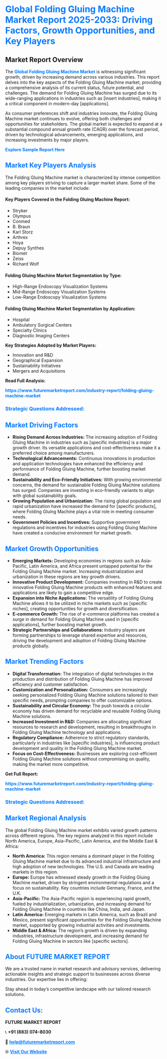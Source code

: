 <h1 style="color: #007BFF;">Global Folding Gluing Machine Market Report 2025-2033: Driving Factors, Growth Opportunities, and Key Players</h1>

<section id="overview">
<h2>Market Report Overview</h2>
<p>The <a href="https://www.futuremarketreport.com/industry-report/folding-gluing-machine-market" style="color: #007BFF; text-decoration: none;"><strong>Global Folding Gluing Machine Market</strong></a> is witnessing significant growth, driven by increasing demand across various industries. This report delves into the key aspects of the Folding Gluing Machine market, providing a comprehensive analysis of its current status, future potential, and challenges. The demand for Folding Gluing Machine has surged due to its wide-ranging applications in industries such as [insert industries], making it a critical component in modern-day [applications].</p>
<p>As consumer preferences shift and industries innovate, the Folding Gluing Machine market continues to evolve, offering both challenges and opportunities for stakeholders. The global market is expected to expand at a substantial compound annual growth rate (CAGR) over the forecast period, driven by technological advancements, emerging applications, and increasing investments by major players.</p>
</section>

<section id="overview">
<p><a href="https://www.futuremarketreport.com/request-sample/reportId=33783" style="color: #007BFF; text-decoration: none;"><strong>Explore Sample Report Here</strong></a></p>
</section>

<section id="key-players">
<h2 style="color: #007BFF;">Market Key Players Analysis</h2>
<p>The Folding Gluing Machine market is characterized by intense competition among key players striving to capture a larger market share. Some of the leading companies in the market include:</p>
<h4>Key Players Covered in the Folding Gluing Machine Report:</h4>
<ul><li>Stryker</li><li>Olympus</li><li>Conmed</li><li>B. Braun</li><li>Karl Storz</li><li>Arthrex</li><li>Hoya</li><li>Depuy Synthes</li><li>Biomet</li><li>Zeiss</li><li>Richard Wolf</li></ul>
<h4>Folding Gluing Machine Market Segmentation by Type:</h4>
<ul><li>High-Range Endoscopy Visualization Systems</li><li>Mid-Range Endoscopy Visualization Systems</li><li>Low-Range Endoscopy Visualization Systems</li></ul>

<h4>Folding Gluing Machine Market Segmentation by Application:</h4>
<ul><li>Hospital</li><li>Ambulatory Surgical Centers</li><li>Specialty Clinics</li><li>Diagnostic Imaging Centers</li></ul>
<p><strong>Key Strategies Adopted by Market Players:</strong></p>
<ul>
<li>Innovation and R&D</li>
<li>Geographical Expansion</li>
<li>Sustainability Initiatives</li>
<li>Mergers and Acquisitions</li>
</ul>
</section>

<section>
<p><strong>Read Full Analysis: </strong></p><a href="https://www.futuremarketreport.com/industry-report/folding-gluing-machine-market" style="color: #007BFF; text-decoration: none;"><strong>https://www.futuremarketreport.com/industry-report/folding-gluing-machine-market</strong></a>
<h3 style="color: #007BFF;">Strategic Questions Addressed:</h3>
</section>

<section id="driving-factors">
<h2 style="color: #007BFF;">Market Driving Factors</h2>
<ul>
<li><strong>Rising Demand Across Industries:</strong> The increasing adoption of Folding Gluing Machine in industries such as [specific industries] is a major growth driver. Its versatile applications and cost-effectiveness make it a preferred choice among manufacturers.</li>
<li><strong>Technological Advancements:</strong> Continuous innovations in production and application technologies have enhanced the efficiency and performance of Folding Gluing Machine, further boosting market demand.</li>
<li><strong>Sustainability and Eco-Friendly Initiatives:</strong> With growing environmental concerns, the demand for sustainable Folding Gluing Machine solutions has surged. Companies are investing in eco-friendly variants to align with global sustainability goals.</li>
<li><strong>Growing Population and Urbanization:</strong> The rising global population and rapid urbanization have increased the demand for [specific products], where Folding Gluing Machine plays a vital role in meeting consumer needs.</li>
<li><strong>Government Policies and Incentives:</strong> Supportive government regulations and incentives for industries using Folding Gluing Machine have created a conducive environment for market growth.</li>
</ul>
</section>

<section id="growth-opportunities">
<h2 style="color: #007BFF;">Market Growth Opportunities</h2>
<ul>
<li><strong>Emerging Markets:</strong> Developing economies in regions such as Asia-Pacific, Latin America, and Africa present untapped potential for the Folding Gluing Machine market. Increasing industrialization and urbanization in these regions are key growth drivers.</li>
<li><strong>Innovative Product Development:</strong> Companies investing in R&D to create innovative Folding Gluing Machine products with enhanced features and applications are likely to gain a competitive edge.</li>
<li><strong>Expansion into Niche Applications:</strong> The versatility of Folding Gluing Machine allows it to be utilized in niche markets such as [specific niches], creating opportunities for growth and diversification.</li>
<li><strong>E-commerce Growth:</strong> The rise of e-commerce platforms has created a surge in demand for Folding Gluing Machine used in [specific applications], further boosting market growth.</li>
<li><strong>Strategic Partnerships and Collaborations:</strong> Industry players are forming partnerships to leverage shared expertise and resources, driving the development and adoption of Folding Gluing Machine products globally.</li>
</ul>
</section>

<section id="trending-factors">
<h2 style="color: #007BFF;">Market Trending Factors</h2>
<ul>
<li><strong>Digital Transformation:</strong> The integration of digital technologies in the production and distribution of Folding Gluing Machine has improved efficiency and customer satisfaction.</li>
<li><strong>Customization and Personalization:</strong> Consumers are increasingly seeking personalized Folding Gluing Machine solutions tailored to their specific needs, prompting companies to offer customizable options.</li>
<li><strong>Sustainability and Circular Economy:</strong> The push towards a circular economy has driven demand for recyclable and reusable Folding Gluing Machine solutions.</li>
<li><strong>Increased Investment in R&D:</strong> Companies are allocating significant resources to research and development, resulting in breakthroughs in Folding Gluing Machine technology and applications.</li>
<li><strong>Regulatory Compliance:</strong> Adherence to strict regulatory standards, particularly in industries like [specific industries], is influencing product development and quality in the Folding Gluing Machine market.</li>
<li><strong>Focus on Cost-Effectiveness:</strong> Businesses are exploring cost-efficient Folding Gluing Machine solutions without compromising on quality, making the market more competitive.</li>
</ul>
</section>

<section>
<p><strong>Get Full Report: </strong></p><a href="https://www.futuremarketreport.com/industry-report/folding-gluing-machine-market" style="color: #007BFF; text-decoration: none;"><strong>https://www.futuremarketreport.com/industry-report/folding-gluing-machine-market</strong></a>
<h3 style="color: #007BFF;">Strategic Questions Addressed:</h3>
</section>


<section id="regional-analysis">
<h2 style="color: #007BFF;">Market Regional Analysis</h2>
<p>The global Folding Gluing Machine market exhibits varied growth patterns across different regions. The key regions analyzed in this report include North America, Europe, Asia-Pacific, Latin America, and the Middle East & Africa:</p>
<ul>
<li><strong>North America:</strong> This region remains a dominant player in the Folding Gluing Machine market due to its advanced industrial infrastructure and high adoption of new technologies. The U.S. and Canada are leading markets in this region.</li>
<li><strong>Europe:</strong> Europe has witnessed steady growth in the Folding Gluing Machine market, driven by stringent environmental regulations and a focus on sustainability. Key countries include Germany, France, and the U.K.</li>
<li><strong>Asia-Pacific:</strong> The Asia-Pacific region is experiencing rapid growth, fueled by industrialization, urbanization, and increasing demand for Folding Gluing Machine in countries like China, India, and Japan.</li>
<li><strong>Latin America:</strong> Emerging markets in Latin America, such as Brazil and Mexico, present significant opportunities for the Folding Gluing Machine market, supported by growing industrial activities and investments.</li>
<li><strong>Middle East & Africa:</strong> The region’s growth is driven by expanding industries, infrastructure development, and increasing demand for Folding Gluing Machine in sectors like [specific sectors].</li>
</ul>
</section>

<footer>
<h2 style="color: #007BFF;">About FUTURE MARKET REPORT</h2>
<p>We are a trusted name in market research and advisory services, delivering actionable insights and strategic support to businesses across diverse industries. Our expertise lies in offering:</p>

<p>Stay ahead in today’s competitive landscape with our tailored research solutions.</p>

<h2 style="color: #007BFF;">Contact Us:</h2>
<p><strong>FUTURE MARKET REPORT</strong></p>
<p>📞 <strong>+91 (883) 074-8030</strong></p>
<p>📧 <strong><a href="mailto:help@futuremarketreport.com" style="color: #007BFF;">help@futuremarketreport.com</a></strong></p>
<p>🌐 <strong><a href="https://www.futuremarketreport.com/" style="color: #007BFF;">Visit Our Website</a></strong></p>
</footer>